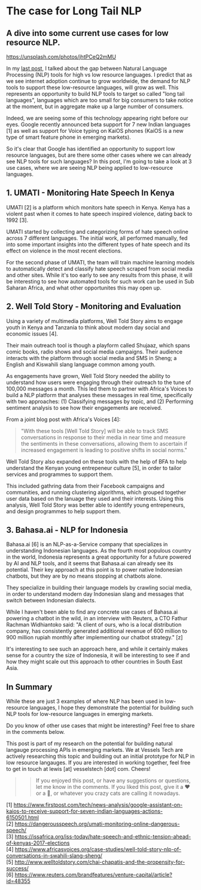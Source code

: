 # The case for Long Tail NLP
## A dive into some current use cases for low resource NLP.

https://unsplash.com/photos/jhtPCeQ2mMU


In my [last post](https://medium.com/vessels/the-long-tail-of-nlp-9f4997149375), I talked about the gap between Natural Language Processing (NLP) tools for high vs low resource languages. I predict that as we see internet adoption continue to grow worldwide, the demand for NLP tools to support these low-resource languages, will grow as well. This represents an opportunity to build NLP tools to target so called "long tail languages", languages which are too small for big consumers to take notice at the moment, but in aggregate make up a large number of consumers.

Indeed, we are seeing some of this technology appearing right before our eyes. Google recently announced beta support for 7 new Indian languages [1] as well as support for Voice typing on KaiOS phones (KaiOS is a new type of smart feature phone in emerging markets).

So it's clear that Google has identified an opportunity to support low resource languages, but are there some other cases where we can already see NLP tools for such languages? In this post, I'm going to take a look at 3 use cases, where we are seeing NLP being applied to low-resource languages.


## 1. UMATI - Monitoring Hate Speech In Kenya

UMATI [2] is a platform which monitors hate speech in Kenya. Kenya has a violent past when it comes to hate speech inspired violence, dating back to 1992 [3].

UMATI started by collecting and categorizing forms of hate speech online across 7 different languages. The initial work, all performed manually, fed into some important insights into the different types of hate speech and its effect on violence in the most recent elections. 

For the second phase of UMATI, the team will train machine learning models to automatically detect and classify hate speech scraped from social media and other sites. While it's too early to see any results from this phase, it will be interesting to see how automated tools for such work can be used in Sub Saharan Africa, and what other opportunites this may open up.


## 2. Well Told Story - Monitoring and Evaluation

Using a variety of multimedia platforms, Well Told Story aims to engage youth in Kenya and Tanzania to think about modern day social and economic issues [4]. 

Their main outreach tool is though a playform called Shujaaz, which spans comic books, radio shows and social media campaigns. Their audience interacts with the platform through social media and SMS in Sheng; a English and Kiswahili slang language common among youth.

As engagements have grown, Well Told Story needed the ability to understand how users were engaging through their outreach to the tune of 100,000 messages a month. This led them to partner with Africa's Voices to build a NLP platform that analyses these messages in real time, specifically with two approaches: (1) Classifying messages by topic, and (2) Performing sentiment analysis to see how their engagements are received.

From a joint blog post with Africa's Voices [4]:

>"With these tools [Well Told Story] will be able to track SMS conversations in response to their media in near time and measure the sentiments in these conversations, allowing them to ascertain if increased engagement is leading to positive shifts in social norms."

Well Told Story also expanded on these tools with the help of BFA to help understand the Kenyan young entrepeneur culture [5], in order to tailor services and programmes to support them.

This included gathring data from their Facebook campaigns and communities, and running clustering algorithms, which grouped together user data based on the lanuage they used and their interests. Using this analysis, Well Told Story was better able to identify young entrepeneurs, and design programmes to help support them.
  

## 3. Bahasa.ai - NLP for Indonesia

Bahasa.ai [6] is an NLP-as-a-Service company that specializes in understanding Indonesian languages. As the fourth most populous country in the world, Indonesia represents a great opportunity for a future powered by AI and NLP tools, and it seems that Bahasa.ai can already see its potential. Their key approach at this point is to power native Indonesian chatbots, but they are by no means stopping at chatbots alone. 

They specialize in building their language models by crawling social media, in order to understand modern day Indonesian slang and messages that switch between Indonesian dialects.

While I haven't been able to find any concrete use cases of Bahasa.ai powering a chatbot in the wild, in an interview with Reuters, a CTO Fathur Rachman Widhiantoko said: "A client of ours, who is a local distribution company, has consistently generated additional revenue of 600 million to 900 million rupiah monthly after implementing our chatbot strategy." [z]

It's interesting to see such an approach here, and while it certainly makes sense for a country the size of Indonesia, it will be interesting to see if and how they might scale out this approach to other countries in South East Asia.



## In Summary

While these are just 3 examples of where NLP has been used in low-resource languages, I hope they demonstrate the potential for building such NLP tools for low-resource languages in emerging markets. 

Do you know of other use cases that might be interesting? Feel free to share in the comments below.

This post is part of my research on the potential for building natural langauge processing APIs in emerging markets. We at Vessels Tech are actively researching this topic and building out an initial prototype for NLP in low resource langauges. If you are interested in working together, feel free to get in touch at lewis [at] vesselstech [dot] com. Cheers!

>>If you enjoyed this post, or have any suggestions or questions, let me know in the comments. If you liked this post, give it a ❤️ or a 👏, or whatever you crazy cats are calling it nowadays.





[1] https://www.firstpost.com/tech/news-analysis/google-assistant-on-kaios-to-receive-support-for-seven-indian-languages-actions-6150501.html  
[2] https://dangerousspeech.org/umati-monitoring-online-dangerous-speech/  
[3] https://issafrica.org/iss-today/hate-speech-and-ethnic-tension-ahead-of-kenyas-2017-elections  
[4] https://www.africasvoices.org/case-studies/well-told-story-nlp-of-conversations-in-swahili-slang-sheng/  
[5] http://www.welltoldstory.com/chai-chapatis-and-the-propensity-for-success/  
[6] https://www.reuters.com/brandfeatures/venture-capital/article?id=48355  